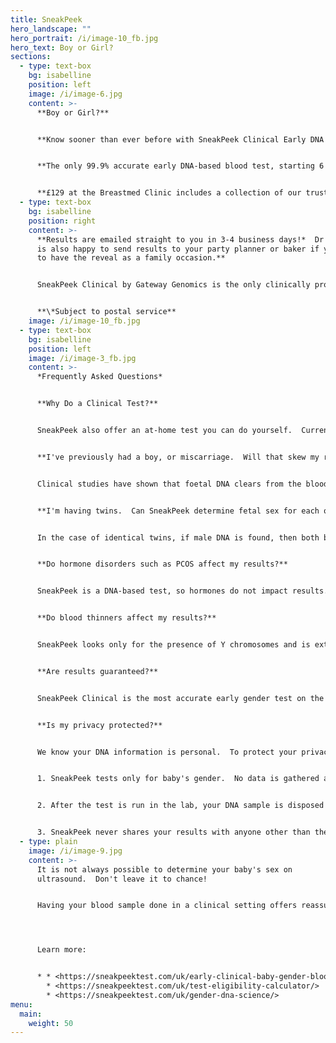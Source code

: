 ```yaml
---
title: SneakPeek
hero_landscape: ""
hero_portrait: /i/image-10_fb.jpg
hero_text: B﻿oy or Girl?
sections:
  - type: text-box
    bg: isabelline
    position: left
    image: /i/image-6.jpg
    content: >-
      **B﻿oy or Girl?**


      **K﻿now sooner than ever before with S﻿neakPeek Clinical Early DNA Test**


      **T﻿he only 99.9% accurate early DNA-based blood test, starting 6 weeks into pregnancy.**


      **£﻿129 at the Breastmed Clinic includes a collection of our trusted infant feeding resources, so you are prepared when your baby arrives.**
  - type: text-box
    bg: isabelline
    position: right
    content: >-
      **R﻿esults are emailed straight to you in 3-4 business days!*  Dr Reilly
      is also happy to send results to your party planner or baker if you want
      to have the reveal as a family occasion.** 


      S﻿neakPeek Clinical by Gateway Genomics is the only clinically proven early gender DNA test that lets you discover your baby's sex months ahead of ultrasound, so you can prepare for your little one's arrival, and share with family and friends.  Did you know a small fraction of your baby's DNA circulates in the maternal blood stream?  The test uses non-invasive prenatal testing (NIPT) to look for male Y chromosomes from a small sample of your blood.  From just 3ml of blood we can determine whether male Y chromosomes are found, meaning the baby is a boy.  If none are found, your baby is a girl.  SneakPeak is the leading provider of this technology and the most accurate test on the market, trusted by over 1 million mums and medical providers.


      **\*﻿Subject to postal service**
    image: /i/image-10_fb.jpg
  - type: text-box
    bg: isabelline
    position: left
    image: /i/image-3_fb.jpg
    content: >-
      *F﻿requently Asked Questions*


      **W﻿hy Do a Clinical Test?**


      S﻿neakPeek also offer an at-home test you can do yourself.  Currently in the UK, this involves drawing blood through a fingerprick test and squeezing drops out.  Having a venous blood sample in clinic reduces the chance of contamination and improves the accuracy of results.  


      **I﻿'ve previously had a boy, or miscarriage.  Will that skew my results?**  


      C﻿linical studies have shown that foetal DNA clears from the bloodstream within a few hours, to 2 days after birth. 


      **I﻿'m having twins.  Can SneakPeek determine fetal sex for each one?**


      I﻿n the case of identical twins, if male DNA is found, then both babies are boys.  If no male DNA is found, then both babies are girls.  For fraternal twins (or non-identical twins), finding male DNA will confirm at least one baby is a boy, but cannot distinguish if the second is a boy or a girl.  


      **D﻿o hormone disorders such as PCOS affect my results?**


      SneakPeek is a DNA-based test, so hormones do not impact results.


      **D﻿o blood thinners affect my results?**


      S﻿neakPeek looks only for the presence of Y chromosomes and is extremely sensitive and accurate.  No blood thinners or other drugs are known to impact SneakPeek gender results. 


      **A﻿re results guaranteed?**


      S﻿neakPeek Clinical is the most accurate early gender test on the market.  If your test does not match the gender of your newborn, you'll get a full refund. 


      **I﻿s my privacy protected?**


      W﻿e know your DNA information is personal.  To protect your privacy:


      1﻿. SneakPeek tests only for baby's gender.  No data is gathered about disease states or other health-related information.


      2﻿. After the test is run in the lab, your DNA sample is disposed of by a professional chemical management company in compliance with US federal standards.


      3﻿. SneakPeek never shares your results with anyone other than the email address you provide.
  - type: plain
    image: /i/image-9.jpg
    content: >-
      I﻿t is not always possible to determine your baby's sex on
      ultrasound.  Don't leave it to chance!


      H﻿aving your blood sample done in a clinical setting offers reassurance and accuracy. 




      Learn more: 


      * * <https://sneakpeektest.com/uk/early-clinical-baby-gender-blood-test/>
        * <https://sneakpeektest.com/uk/test-eligibility-calculator/>
        * <https://sneakpeektest.com/uk/gender-dna-science/>
menu:
  main:
    weight: 50
---
```

